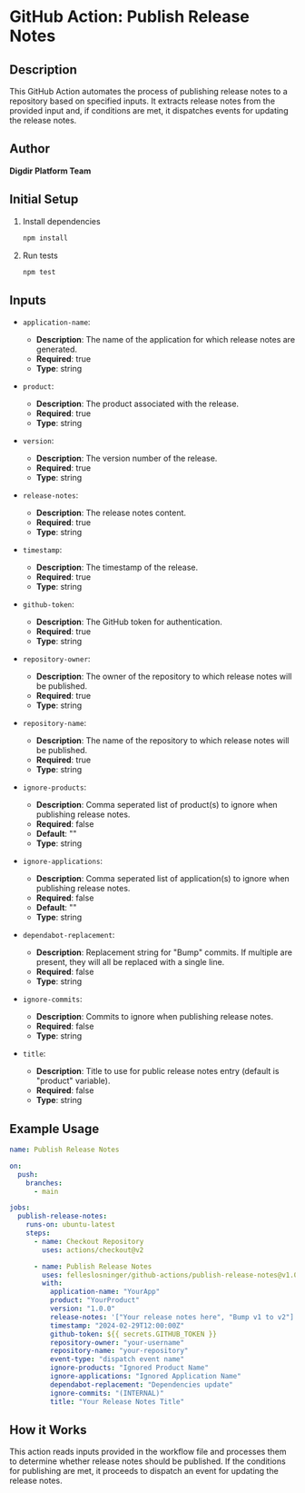 # GitHub Action: Publish Release Notes

## Description

This GitHub Action automates the process of publishing release notes to a
repository based on specified inputs. It extracts release notes from the
provided input and, if conditions are met, it dispatches events for updating the
release notes.

## Author

**Digdir Platform Team**

## Initial Setup

1. Install dependencies

   ```bash
   npm install
   ```

1. Run tests

   ```bash
   npm test
   ```

## Inputs

- `application-name`:

  - **Description**: The name of the application for which release notes are
    generated.
  - **Required**: true
  - **Type**: string

- `product`:

  - **Description**: The product associated with the release.
  - **Required**: true
  - **Type**: string

- `version`:

  - **Description**: The version number of the release.
  - **Required**: true
  - **Type**: string

- `release-notes`:

  - **Description**: The release notes content.
  - **Required**: true
  - **Type**: string

- `timestamp`:

  - **Description**: The timestamp of the release.
  - **Required**: true
  - **Type**: string

- `github-token`:

  - **Description**: The GitHub token for authentication.
  - **Required**: true
  - **Type**: string

- `repository-owner`:

  - **Description**: The owner of the repository to which release notes will be
    published.
  - **Required**: true
  - **Type**: string

- `repository-name`:

  - **Description**: The name of the repository to which release notes will be
    published.
  - **Required**: true
  - **Type**: string

- `ignore-products`:

  - **Description**: Comma seperated list of product(s) to ignore when
    publishing release notes.
  - **Required**: false
  - **Default**: ""
  - **Type**: string

- `ignore-applications`:

  - **Description**: Comma seperated list of application(s) to ignore when
    publishing release notes.
  - **Required**: false
  - **Default**: ""
  - **Type**: string

- `dependabot-replacement`:

  - **Description**: Replacement string for "Bump" commits. If multiple are
    present, they will all be replaced with a single line.
  - **Required**: false
  - **Type**: string

- `ignore-commits`:

  - **Description**: Commits to ignore when publishing release notes.
  - **Required**: false
  - **Type**: string

- `title`:

  - **Description**: Title to use for public release notes entry (default is
    "product" variable).
  - **Required**: false
  - **Type**: string

## Example Usage

```yaml
name: Publish Release Notes

on:
  push:
    branches:
      - main

jobs:
  publish-release-notes:
    runs-on: ubuntu-latest
    steps:
      - name: Checkout Repository
        uses: actions/checkout@v2

      - name: Publish Release Notes
        uses: felleslosninger/github-actions/publish-release-notes@v1.0.0
        with:
          application-name: "YourApp"
          product: "YourProduct"
          version: "1.0.0"
          release-notes: '["Your release notes here", "Bump v1 to v2"]'
          timestamp: "2024-02-29T12:00:00Z"
          github-token: ${{ secrets.GITHUB_TOKEN }}
          repository-owner: "your-username"
          repository-name: "your-repository"
          event-type: "dispatch event name"
          ignore-products: "Ignored Product Name"
          ignore-applications: "Ignored Application Name"
          dependabot-replacement: "Dependencies update"
          ignore-commits: "(INTERNAL)"
          title: "Your Release Notes Title"
```

## How it Works

This action reads inputs provided in the workflow file and processes them to
determine whether release notes should be published. If the conditions for
publishing are met, it proceeds to dispatch an event for updating the release
notes.

